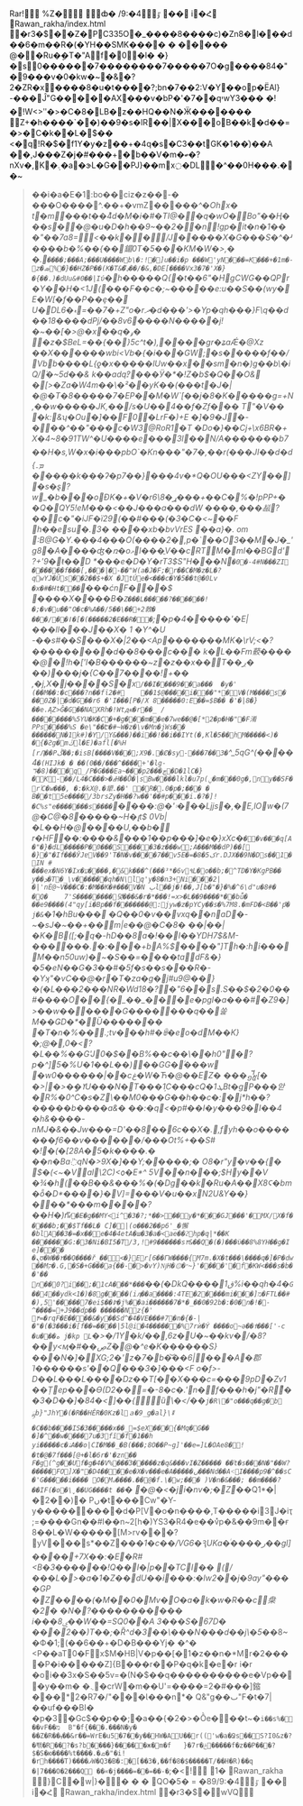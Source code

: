Rar! 	%Z� ȸ� /9:�4ٷ �� i�Հ Rawan_rakha/index.html
�r3�$��Z�PC335O�_����8����c)�Zn8�l���d��6�m��R�(�YH��SMK����
�
����� 	@��Ru�ܷ�T�"Af�0�l�	�}�s0������7��������7�����7O�g����84�"�9���v�0�kw�~�&�?2�ZR�x����8�u�t����?;bn�7��2:V�Y��op�ËAl}
-���Ĵ"G�����AX���v�bP�'�7��qיwY3��� �!�!W<>ʺ�>�C�8�LB�z��HQ��N�Ӝ������� Z+�h����`��)��9�s�lR��|X���oB��kׯ�d��=�>�C�k��L�$��
<�q!R�$�f1Y�y�z��+�4q�s�C3��tGK�1��ͬ)��A ��,J���Z�j�#���+�b��V�m�ބ�?nXv�,K�܉�a�ɝL�G��PJ}��mx߲�DL�^��0H���.� �~
>��i�a�E�1:bo��ׯciz�z��-�	���O����^.��+�vmZ׋�����_^�Ohx�	t�m���t��4͒d�M�i�#�TI@��q�wO�Bo"��Ӊ���s��@�u�D�h��9~��2��n!gp�it�n�1���"��7a8=<��k��/J�����X�G���S�^�ʴ����b�%��{��鎇0T�5���KM�W�>,�
�.`����;���A;���U����Wb\�:!�]u��i�p ���W'yN���=K���+�1m�- z�ܣ%�}��HZ�P��(K�T&�ڊ͌��/�&,�DE[����Vx3�7�'X�}�{��.)�dUu&#0��|Iύ`�h�����Q{�t��6"�H҆gCWG��QPr�Y��H�<1J(���F��c�;~�����e:u��S��(wy�E�W[�f��P��ȩ��	U�DLޑ�6=��7�+Z"o�rދ�d���'>�Yp�qh���}F\q��d��18����dРj/��8v6����N�����_j!�~��[�>@�x��q�ۄ� �z�$BeL=��{��}5c^t�),����gr�ʑaǼ�@Xz ��X������wbi<Vb�{�i���GW;�s�����f��/Vbb����L{ƍ�x�����lUw��x��sm�n�)g��b\�iQ/͘�~5d��&	k��adq׃?���Ӱ�*�!Z�b$�Q��O&
�[>�Za�W4m��\�²��yK��(���t�J�|�@�T�8�����7�EP��M�W`[��j�8�K�����g=+N,��w�����JK,��/s�U��4��f�Zf��� T"�V��
�k:&ʮ�Ou�]��F0�LrF�)+E	�]�9�J�-���^��"���c�W3@RoR1�T
�Do�}��Cj+\x6BR�+
X�4~8�91TW^�U����e���3l׊��N/A�������b7��H�s,W�x�i���pbO`�Kn���"�7�,��r(���JI��d�d{ܡ۔�����k���ʔ�p7��}���4v�*Q�OU���<ZY��]�s�ȿ?w_�b���oĐK�+�V�r6\ړ�8���+��C�%�!pPP+��Q�QY5!eM���<��J���a���dW ����,���𗳔?��c�"�iJF�ï29(��#���(�3�C�<~��F	h��esu�.3� ����xb�bvVrES ��a}�. om
:B@G�Y.���4���O(����2�,p�`��O3��M΀�J�_'g8�A����ʤ�ռ�oޅl���ֳV��cɌTM�mI��BGd'?+'9�ŧ��D *���e�D�Y�rT3$S_"H���N`�0�-4#N���ZI 
������f���[,���|�-��"W(a�J�F;�r��C�M�z�L�?qԝYJ�Ũs��2��$+�X �JtÚe�<���c�Y�5��t@�0Lv �x�#�Ht���`���_ćnF���$	����X����B�`Z���L�����?������!�;�v�u��"O�c�%A��/5��\��+2敇�	���/��ǀ�[�(�����2�E��Ɍ��`;�p�4�����'�E|���ll���J��X�	1 �Y^�U	-��s#��S���X�|2��<Ap�������_MK�\rV;<�?���������d��8���c���
k�L��Fm䕧���� �@�!h�['l�B������~z�z��x��T��ڔ�	��)���j�{C��7����!+��
,�j,X�j����S�x`/��I����9��a���  �y�'	(��M��:�c���?n��fϊ2�#	��1$@����i���"*�V�(M����s�
��0Z�|�d�G��r6
�'I���[P�/X
8�����0:E��=$B��
�'�|8�}��e.ĄZ>Ĝ�G��NAXRh�!Wtԫ�r��_
/��������%5ƳU�K�C�+�g���m��e�7we��@�[*2�p�H�"�F淆PPs����%S �e\"��Է�#~W�z�\v�Mn�jWs��	������N�1k#)�Y/Y&���)��i��!��i��IYt(�,Kl�5��hM�����<)�	�{�Ƨg�mڭl�E)�afl[�%H	[rԮ��Pڴ��;�isB[����V���;X9�.�Ȼ�sy-���7��3�`^_5qG^(����4`�(HIJk�
� ��(0��/���^����+'�lg-ꔒ�8)���q_/P�G���Ea~���p2���چ�D�1lC�}�K-��/L4�C���>�ޱH��Ů�|sBw����lkl�u7p(ݧ�m���0g�,ny��SF�rݴC�w���, �:�kX@.�㹕.��'
�R�.0�p�;���
� B��t5e����/3brsZy�H��?w��'��#p���i.�?�]!�C%s"e�������s����`����:@�'۽���ǈjs�,�E,lOw�(7@�C@�8�����~H�լt$
0Vb|�L��H�@����U,��b�	r�HF��:����&���1��p���]�e�}xXc�`��v���q[A�"�}�dL�����P�0���S����3�z���w;A���M��dP)��[	�}�"�If���ЎJɐV��9'T�N�v����7��v5E�=�8�5کr.DJX��9N�Ds��1�IN	# ���ex�N6Y�Ix�ע����,�&k���^(���³*�6v۹L�o��b;�^TD�Y�KgPB��	y��ܕ�T�_\v������qh�N\lq'y�8�n3+Ni���2|�|'nÈ@~V���C�:�M��K�#���V�N
ٻl��j�!��,J[b�"�}�%�^6\d"u�8#�
�Q�	7'S��������뎣���&�r�*���!=x>�L��9����*��bǚ� ��e9����(4"qy[i�Bp��f�������@:jyw�z�pYCy��s�%7M8.�mFD�<B��'ުp�j�&`�1�hBu���	�Q��0�v��vxq��naD�-~�sJ�~��+��m|e��@�C�8�
��|��|�K�B([;�q�-hD��8a�!��I��YDH7$&M-������.�:���+bA%$����"]Th�:hi���M��n50uw)�~�S��=����tadF&�}�5�eN��G�3��#�5f�s��s���R�-�Yʞ"�vC��@�r�T�za�g�j#u9@��}�(�L���2���NR�Wd18�?�"6��s.S��$�2�0��#����O��{�_��_���e�pgI�a���#�Z9�]>��w������G�������q��쏥M��ǤD�*�Ȕ������� �T�n�%��.;tv���h#�ꁀ�eo�dM��K}�;@�,0�<?�L��%��G'J0�$��B%��c��\��h0"�?p�^]5�%U�1��L��)��GG�֝���w
�w0������|��cغ�W�Ћ�@��EZ� ���᧿[�
�>|�>�ީ�ߌU���N�T���1֣C���cQ�ܛ1Bt�gP���앋�R%�0^C�s�Z\��M0���G��h��c�:�j*h��?�����b����a&�
��:�q<�p#��I�y���9�I��4
�h&��_��-nMJ�&��Jw���=D'��8��6c��X�.,fyh��o����
���f6��v������/���Ot%+��S#
�!�(�[28A�5�k����.� ��n�Ba߳qN�>9X�]��Y;�����;� O8�r"y�v��{�	$�(<~�Val\2C)<ѻ�E*^	5V��n���;$Hy��V
�¾�h(��B��&���%�(�Dg��k�Ru�A��X8Ϛ�bm�ȭ�D*����}�V]=���V�u��xN2U&Y��}���*���m����?��H�)ޫr`w�E�g��MY<i^�3�?;*��>��y�*���GJ���'�MX/X�f�����b;��$Tf��L�	C]�|(o���2��p6'_�懈�blA��3�=�x��e�4�4etA�ш�3�a�<ae��ϩhp�q|*��K �������G:�3�Ni�BI5�T/3,!#9������s۳&��Q�(�)���ϋ��8%8YH��g�Ie]���
�ܢʊ�W��٢��Q����ř_��<�}Er[6��ΓW����{M7m.�X�t���\����q�]�P�dw��Mק�.G,�S�+G���a{��-�>�vY)ǋH�۞�״~}'����'�f�KW<���s�b��'��
ׇn��0?i��;�1cA���*���`��(�DkQ����ق1%i��qh�4�`G��4��ydk<1�)�8g����(iԯ��a����:4TE�2����mi���]מ�FTL��#�),5'�����7�ei$��߈�j%��ai������7�*�_��0�92b�:�0�n�!�-^����=+J9��dp�� ������N޿z{�' ۴=�rqF�E����&�y��Sd^�4�VE���#7�n�{�-|�"�(�3���i�[f��=����|5l@i�4������%7rѝ�Ý ����o~ə��ߙ���['-c �u���ە
j�kp L`�>�/1Y�k/��,6z�U�~��kv�/�8?��y<ӎ�#��ڝZۧ�@�^e�K������S}���N�]�޼XG;2�\'z�7�ׯb�͝��6|���A�郡Ί������s'��Q���3�]���_<F	o�f>-D��L���L����Dz��T[��X���c=���9pD�Zv1��Țep���Ѳ(D2��=�-8�c�.'n�f���h�j"�Rͣ��3�D��]�84�<]��{̡ȕ\�</��`j�R\�"o���q��g�b	ྟb}"JhY�(�R��HĚR�0Kz�lａ�9_g�al}\ꎰ�C��b����IS�3�����x��_=$eX���{�Mq�G��
�]�^��w����7u�3fĭ�f�1��h
yi�����c�ۿA��o|CI�M��_�B(���;8O��P~g]'��e=]L�OAe8�!�t�@�7f���[@+�l�6r�'�zn��	F�g(^g��Uf�g�4�V%���֫3�����z�q&���vI�Z�����
��֫t�s���N�"��W?�����FO]X�"�D4����e�X�v���e�A�����ں���Nd��A˂I����p9�^��sC�'G���๩��i���� O�Mޖ����.��@�f.\�w;��� )V�n�&���; ��m����?��IF(�o�\̬��UG����t ��`�	�@�<�ji�nv�;�Z�_�Q1*�|�2��)� Pں�t���Cw"�Y- y���������d�P[V�o�n����,T�����i3J�iҭ;=����Gn��#l��n~2[h�)YS3�R4�e��vp�&��9m��ғ8��L�W�����[M>rv���? yV���s*��Z��*�1�c��/VG6�ԆUKa�ͥ����ر��gl]����+7X��:�E�R#<B�3������!Q��I�|p��TCI�� (/���L�>�a�1�Z��dU��iٌ���:�lw2��j�9ay"����GP	�Z����(�M��0�Mv�O�a�k�w�R��c㭧�2�
�N�?����������� i���ۑ8��W��=SQ0��A
3���S�67D�	��۪�2��)T��;�Ȑ^d�3��\���N���d��j\�5*��8~�Ф�1;(��6��+�D�B���Yj�
�^�
<P��aT0�Fx$M�HB|V�p��[�1�z��n�*Mr�2����P�i�����Z]{B���r��P�q�k�e�r
i�r
�oi��3x�S��5v=�(N�$��q����������e�Vp���y��m� �܆�crW�m��U'=����=2�#���]鏥���*2�R7�/"���Ɩ���n*�
Q&"g��ٮ"F�t�7|��uf���BI�
�p�3�Gc$��͓р��;�a��{�2�>�Ṑe���t~�`i��s%���vF��מ	B"�f{���.���N�y� ��Z�R��ܙ��&r��=WrE�u5�7��y��HW�AU��r(('w�a�Ջs��S?I0&z�?�퐦�R��?�s?b����}�����ж�m�f	}�7r�ݲ�����f�z��P���?$�S�ю����%t����.�ܩ�"�i!�rh����T)����ޕW�Q3�B�:�[��3�,��f�8�$�����T/��H�R)��q
�|7���O�2���Q ��«�j����=��=��-�`;�<!  1�  Rawan_rakha
}C�w|}��  �  �  QO�5�
= �89/9:�4ٷ �� i�Հ Rawan_rakha/index.html
�r3�$�wVQ 
